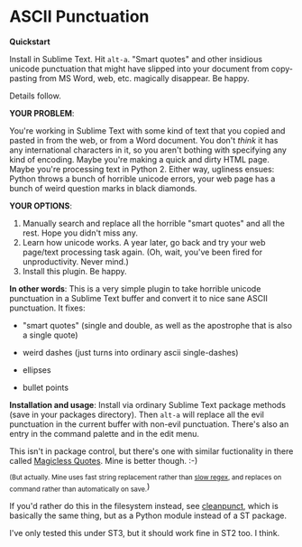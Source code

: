 # ASCII Punctuation

**Quickstart**

Install in Sublime Text.  Hit `alt-a`.  "Smart quotes" and other insidious unicode punctuation that might have slipped into your document from copy-pasting from MS Word, web, etc. magically disappear.  Be happy.

Details follow.

**YOUR PROBLEM**: 

You're working in Sublime Text with some kind of text that you copied and pasted in from the web, or from a Word document.  You don't *think* it has any international characters in it, so you aren't bothing with specifying any kind of encoding.  Maybe you're making a quick and dirty HTML page.  Maybe you're processing text in Python 2.  Either way, ugliness ensues: Python throws a bunch of horrible unicode errors, your web page has a bunch of weird question marks in black diamonds.  

**YOUR OPTIONS**: 

1.  Manually search and replace all the horrible "smart quotes" and all the rest.  Hope you didn't miss any.
2.  Learn how unicode works.  A year later, go back and try your web page/text processing task again.  (Oh, wait, you've been fired for unproductivity.  Never mind.)
3.  Install this plugin.  Be happy.

**In other words**: This is a very simple plugin to take horrible unicode punctuation in a Sublime Text buffer and convert it to nice sane ASCII punctuation.  It fixes: 

- "smart quotes" (single and double, as well as the apostrophe that is also a single quote) 

- weird dashes (just turns into ordinary ascii single-dashes) 

- ellipses

- bullet points 

**Installation and usage**: Install via ordinary Sublime Text package methods (save in your packages directory).  Then `alt-a` will replace all the evil punctuation in the current buffer with non-evil punctuation.  There's also an entry in the command palette and in the edit menu.  

This isn't in package control, but there's one with similar fuctionality in there called [Magicless Quotes](https://github.com/daryltucker/MagiclessQuotes). Mine is better though.  :-)   

<sub>(But actually.  Mine uses fast string replacement rather than [slow regex](http://stackoverflow.com/questions/5668947/use-pythons-string-replace-vs-re-sub), and replaces on command rather than automatically on save.</sub>)

If you'd rather do this in the filesystem instead, see [cleanpunct](https://github.com/paultopia/cleanpunct), which is basically the same thing, but as a Python module instead of a ST package.

I've only tested this under ST3, but it should work fine in ST2 too.  I think.
